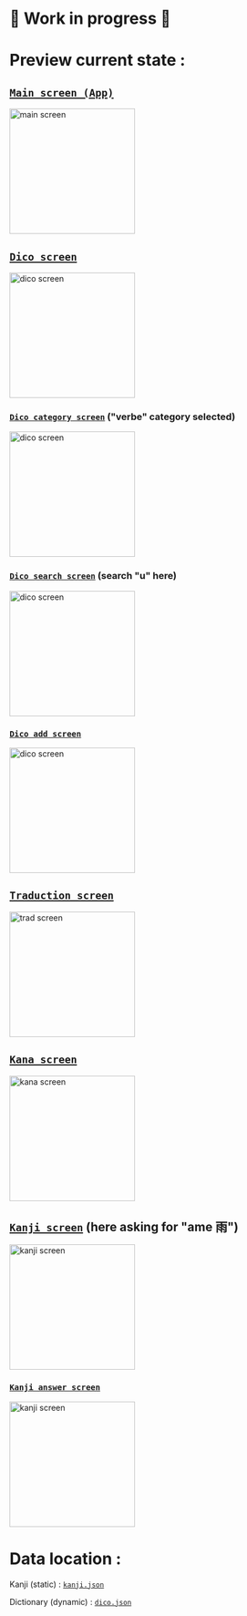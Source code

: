 # 🛑 Work in progress 🛑


# Preview current state :

## [```Main screen (App)```](./APPJPN/App.tsx)
<img src="./README_img/main_screen.png" alt="main screen" width="220"/>


## [```Dico screen```](./APPJPN/components/DicoScreen.tsx)
<img src="./README_img/dico_screen.png" alt="dico screen" width="220"/>

### [```Dico category screen```](./APPJPN/components/dico/DicoCategoryScreen.tsx)   ("verbe" category selected)
<img src="./README_img/dico_category_screen.png" alt="dico screen" width="220"/>

### [```Dico search screen```](./APPJPN/components/dico/DicoSearchScreen.tsx)   (search "u" here)
<img src="./README_img/dico_search_screen.png" alt="dico screen" width="220"/>

### [```Dico add screen```](./APPJPN/components/dico/DicoAddScreen.tsx)
<img src="./README_img/dico_add_screen.png" alt="dico screen" width="220"/>


## [```Traduction screen```](./APPJPN/components/TradScreen.tsx)
<img src="./README_img/trad_screen.png" alt="trad screen" width="220"/>


## [```Kana screen```](./APPJPN/components/KanaScreen.tsx)
<img src="./README_img/kana_screen.png" alt="kana screen" width="220"/>


## [```Kanji screen```](./APPJPN/components/KanjiScreen.tsx)   (here asking for "ame 雨")
<img src="./README_img/kanji_screen1.png" alt="kanji screen" width="220"/>

### [```Kanji answer screen```](./APPJPN/components/KanjiScreen.tsx)
<img src="./README_img/kanji_screen2.png" alt="kanji screen" width="220"/>


# Data location :
Kanji (static) : [```kanji.json```](./APPJPN/components/kanji/kanji.json)

Dictionary (dynamic) : [```dico.json```](./APPJPN/android/app/src/main/assets/dico.json)